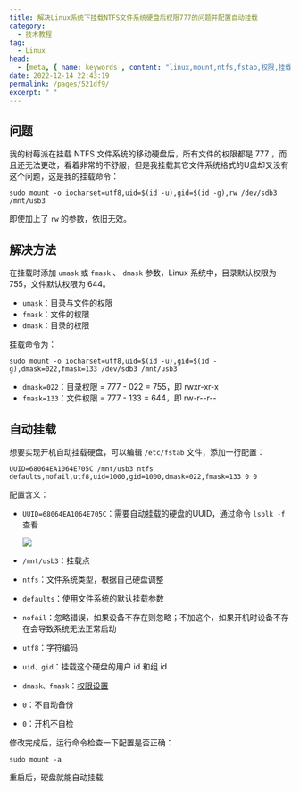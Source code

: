```yaml
---
title: 解决Linux系统下挂载NTFS文件系统硬盘后权限777的问题并配置自动挂载
category: 
  - 技术教程
tag: 
  - Linux
head:
  - [meta, { name: keywords , content: "linux,mount,ntfs,fstab,权限,挂载,umask,fmask,dmask" }]
date: 2022-12-14 22:43:19
permalink: /pages/521df9/
excerpt: " "
---
```




## 问题

我的树莓派在挂载 NTFS 文件系统的移动硬盘后，所有文件的权限都是 777 ，而且还无法更改，看着非常的不舒服，但是我挂载其它文件系统格式的U盘却又没有这个问题，这是我的挂载命令：

```shell
sudo mount -o iocharset=utf8,uid=$(id -u),gid=$(id -g),rw /dev/sdb3 /mnt/usb3
```

即使加上了 `rw` 的参数，依旧无效。

## 解决方法

在挂载时添加 `umask` 或 `fmask` 、 `dmask` 参数，Linux 系统中，目录默认权限为 755，文件默认权限为 644。

- `umask`：目录与文件的权限
- `fmask`：文件的权限
- `dmask`：目录的权限

挂载命令为：

```shell
sudo mount -o iocharset=utf8,uid=$(id -u),gid=$(id -g),dmask=022,fmask=133 /dev/sdb3 /mnt/usb3
```

- `dmask=022`：目录权限 = 777 - 022 = 755，即 rwxr-xr-x
- `fmask=133`：文件权限 = 777 - 133 = 644，即 rw-r--r--

## 自动挂载

想要实现开机自动挂载硬盘，可以编辑 `/etc/fstab` 文件，添加一行配置：

```
UUID=68064EA1064E705C /mnt/usb3 ntfs defaults,nofail,utf8,uid=1000,gid=1000,dmask=022,fmask=133 0 0
```

配置含义：

- `UUID=68064EA1064E705C`：需要自动挂载的硬盘的UUID，通过命令 `lsblk -f`  查看

  ![](/assets/page-img/2022/20221214/1.webp)

- `/mnt/usb3`：挂载点
- `ntfs`：文件系统类型，根据自己硬盘调整
- `defaults`：使用文件系统的默认挂载参数
- `nofail`：忽略错误，如果设备不存在则忽略；不加这个，如果开机时设备不存在会导致系统无法正常启动
- `utf8`：字符编码
- `uid、gid`：挂载这个硬盘的用户 id 和组 id
- `dmask、fmask`：[权限设置](#解决方法)
- `0`：不自动备份
- `0`：开机不自检

修改完成后，运行命令检查一下配置是否正确：

```shell
sudo mount -a
```

重启后，硬盘就能自动挂载
